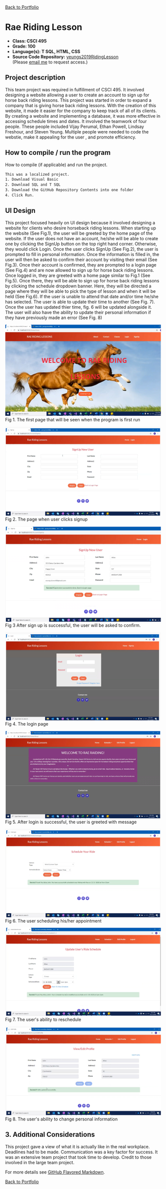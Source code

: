 [Back to Portfolio](./)

Rae Riding Lesson
===============

-   **Class: CSCI 495** 
-   **Grade: 100**
-   **Language(s): T SQL, HTML, CSS**
-   **Source Code Repository:** [yeungs2019RidingLesson](https://github.com/yeungs2019/RaeRiding)  
    (Please [email me](mailto:sayeung@csustudent.net?subject=GitHub%20Access) to request access.)

## Project description
This team project was required in fulfillment of CSCI 495.  It involved designing a website allowing a user to create an account to sign up for horse back riding lessons.  This project was started in order to expand a company that is giving horse back riding lessons.  With the creation of this website, it made it easier for the company to keep track of all of its clients.  By creating a website and implementing a database, it was more effective in accessing schedule times and dates.  It involved the teamwork of four people.  These people included Vijay Perumal, Ethan Powell, Lindsay Freshour, and Steven Yeung.  Multiple people were needed to code the webstie, make it appealing for the user , and promote efficiency.


## How to compile / run the program

How to compile (if applicable) and run the project.

```bash
This was a localized project.
1. Download Visual Basic 
2. Download SQL and T SQL
3. Download the GitHub Repository Contents into one folder
4. Click Run.
```

## UI Design

This project focused heavily on UI design because it involved designing a website for clients who desire horseback riding lessons.  When starting up the website (See Fig.1), the user will be greeted by the home page of the website.  If the user does not have an account, he/she will be able to create one by clicking the SignUp button on the top right hand corner.  Otherwise, they would click Login.  Once the user clicks SignUp (See Fig.2), the user is prompted to fill in personal information.  Once the information is filled in, the user will then be asked to confirm their account by visiting their email (See Fig.3).  Once their account is confirmed, they are prompted to a login page (See Fig.4) and are now allowed to sign up for horse back riding lessons.  Once logged in, they are greeted with a home page similar to Fig.1 (See Fig.5). Once there, they will be able to sign up for horse back riding lessons by clicking the schedule dropdown banner.  Here, they will be directed a page where they will be able to pick the type of lesson and when it will be held (See Fig.6).  If the user is unable to attend that date and/or time he/she has selected.  The user is able to update their time to another (See Fig. 7).  Once the user has updated thier time, fig. 6 will be updated alongside it. The user will also have the ability to update their personal information if they have previously made an error (See Fig. 8)

![screenshot](images/Rae1.png)
Fig 1. The first page that will be seen when the program is first run

![screenshot](images/Rae2.png)
Fig 2. The page when user clicks signup

![screenshot](images/Rae3.png)
Fig 3 After sign up is successful, the user will be asked to confirm.

![screenshot](images/Rae4.png)
Fig 4. The login page

![screenshot](images/Rae5.png)
Fig 5. After login is successful, the user is greeted with message

![screenshot](images/Rae8.png)
Fig 6. The user scheduling his/her appointment

![screenshot](images/Rae10.png)
Fig 7. The user's ability to reschedule

![screenshot](images/Rae11.png)
Fig 8. The user's ability to change personal information

## 3. Additional Considerations
This project gave a view of what it is actually like in the real workplace.  Deadlines had to be made.  Communication was a key factor for success. It was an extensive team project that took time to develop.  Credit to those involved in the large team project.

For more details see [GitHub Flavored Markdown](https://guides.github.com/features/mastering-markdown/).

[Back to Portfolio](./)
